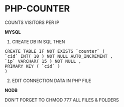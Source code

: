 # PHP-COUNTER

COUNTS VISITORS PER IP

<b>MYSQL</b>

1. CREATE DB IN SQL THEN 

<pre>
CREATE TABLE IF NOT EXISTS `counter` (
`cid` INT( 10 ) NOT NULL AUTO_INCREMENT ,
`ip` VARCHAR( 15 ) NOT NULL ,
PRIMARY KEY ( `cid` )
)
</pre>

2. EDIT CONNECTION DATA IN PHP FILE

<b>NODB</b>

DON'T FORGET TO CHMOD 777 ALL FILES & FOLDERS
